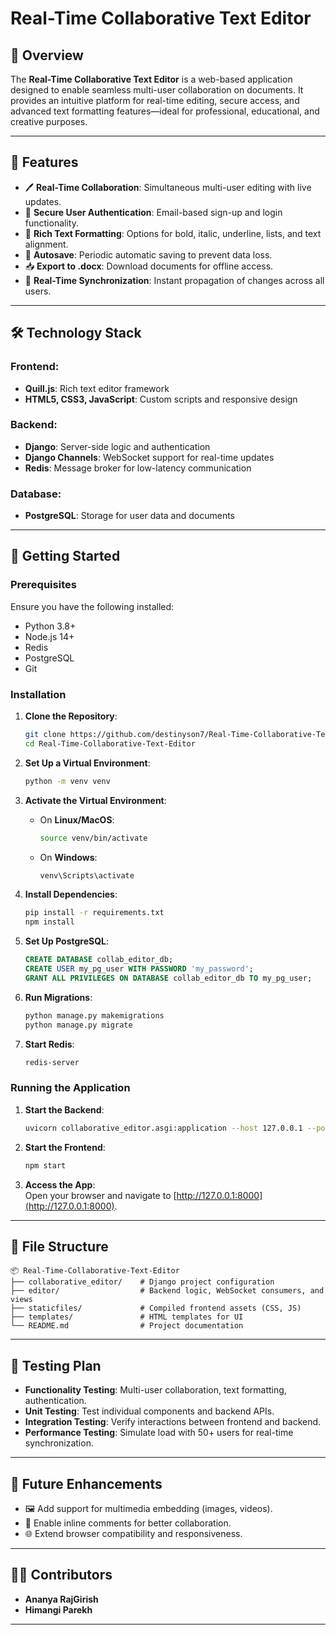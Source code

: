 # Real-Time Collaborative Text Editor

## 📖 Overview
The **Real-Time Collaborative Text Editor** is a web-based application designed to enable seamless multi-user collaboration on documents. It provides an intuitive platform for real-time editing, secure access, and advanced text formatting features—ideal for professional, educational, and creative purposes.

---

## 🌟 Features

- 🖊️ **Real-Time Collaboration**: Simultaneous multi-user editing with live updates.
- 🔐 **Secure User Authentication**: Email-based sign-up and login functionality.
- 📝 **Rich Text Formatting**: Options for bold, italic, underline, lists, and text alignment.
- 💾 **Autosave**: Periodic automatic saving to prevent data loss.
- 📥 **Export to .docx**: Download documents for offline access.
- 🔄 **Real-Time Synchronization**: Instant propagation of changes across all users.

---

## 🛠️ Technology Stack

### Frontend:
- **Quill.js**: Rich text editor framework
- **HTML5, CSS3, JavaScript**: Custom scripts and responsive design

### Backend:
- **Django**: Server-side logic and authentication
- **Django Channels**: WebSocket support for real-time updates
- **Redis**: Message broker for low-latency communication

### Database:
- **PostgreSQL**: Storage for user data and documents

---

## 🚀 Getting Started

### Prerequisites
Ensure you have the following installed:
- Python 3.8+
- Node.js 14+
- Redis
- PostgreSQL
- Git

### Installation
1. **Clone the Repository**:
   ```bash
   git clone https://github.com/destinyson7/Real-Time-Collaborative-Text-Editor.git
   cd Real-Time-Collaborative-Text-Editor
   ```

2. **Set Up a Virtual Environment**:
   ```bash
   python -m venv venv
   ```

3. **Activate the Virtual Environment**:
   - On **Linux/MacOS**:
     ```bash
     source venv/bin/activate
     ```
   - On **Windows**:
     ```bash
     venv\Scripts\activate
     ```

4. **Install Dependencies**:
   ```bash
   pip install -r requirements.txt
   npm install
   ```

5. **Set Up PostgreSQL**:
   ```sql
   CREATE DATABASE collab_editor_db;
   CREATE USER my_pg_user WITH PASSWORD 'my_password';
   GRANT ALL PRIVILEGES ON DATABASE collab_editor_db TO my_pg_user;
   ```

6. **Run Migrations**:
   ```bash
   python manage.py makemigrations
   python manage.py migrate
   ```

7. **Start Redis**:
   ```bash
   redis-server
   ```

### Running the Application
1. **Start the Backend**:
   ```bash
   uvicorn collaborative_editor.asgi:application --host 127.0.0.1 --port 8000 --reload
   ```

2. **Start the Frontend**:
   ```bash
   npm start
   ```

3. **Access the App**:  
   Open your browser and navigate to [http://127.0.0.1:8000](http://127.0.0.1:8000).

---

## 📂 File Structure

```plaintext
📦 Real-Time-Collaborative-Text-Editor
├── collaborative_editor/    # Django project configuration
├── editor/                  # Backend logic, WebSocket consumers, and views
├── staticfiles/             # Compiled frontend assets (CSS, JS)
├── templates/               # HTML templates for UI
└── README.md                # Project documentation
```

---

## 🧪 Testing Plan

- **Functionality Testing**: Multi-user collaboration, text formatting, authentication.
- **Unit Testing**: Test individual components and backend APIs.
- **Integration Testing**: Verify interactions between frontend and backend.
- **Performance Testing**: Simulate load with 50+ users for real-time synchronization.

---

## 🎯 Future Enhancements

- 🖼️ Add support for multimedia embedding (images, videos).
- 📝 Enable inline comments for better collaboration.
- 🌐 Extend browser compatibility and responsiveness.

---

## 👨‍💻 Contributors

- **Ananya RajGirish**  
- **Himangi Parekh**

---


